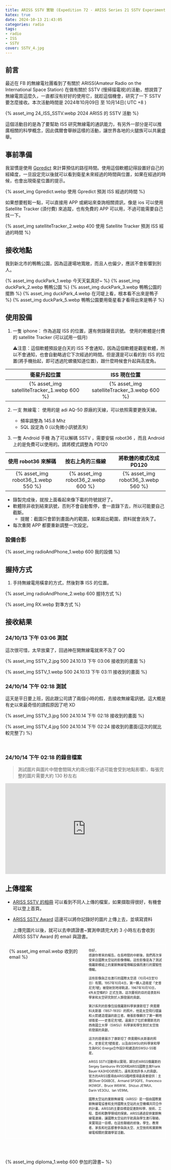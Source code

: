 ```yaml
---
title: ARISS SSTV 實驗 (Expedition 72 - ARISS Series 21 SSTV Experiment)
katex: true
date: 2024-10-13 21:43:05
categories: radio
tags: 
- radio
- ISS
- SSTV
cover: SSTV_4.jpg
---
```


## 前言

最近在 FB 的無線電社團看到了有關於 ARISS(Amateur Radio on the International Space Station) 在做有關於 SSTV (慢掃描電視)的活動，想說買了無線電買這麼久，一直都沒有好好的使用它，就趁這個機會，研究了一下 SSTV 要怎麼接收。本次活動時間是 2024年10月09日 至 10月14日( UTC +8 )

{% asset_img 24_ISS_SSTV.webp 2024 ARISS 的 SSTV 活動 %}

這個活動目的是為了要幫助 ISS 研究無線電的通訊能力，有另外一部分是可以推廣相關的科學概念，因此偶爾會舉辦這樣的活動，讓世界各地的火腿族可以共襄盛舉。

## 事前準備

我習慣是使用 [Gpredict](https://oz9aec.dk/gpredict/) 來計算預估的路徑時間。使用這個軟體記得設置好自己的經緯度，一旦設定完以後就可以看到衛星未來經過的時間與位置，如果在經過的時候，也會出現衛星位置的提示。

{% asset_img Gpredict.webp 使用 Gpredict 預測 ISS 經過的時間 %}

如果想要輕鬆一點，可以直接用 APP 或網站來查詢相關資訊，像是 ios 可以使用 Satellite Tracker (須付費) 來追蹤，也有免費的 APP 可以用，不過可能需要自己找一下。

{% asset_img satelliteTracker_2.webp 400 使用 Satellite Tracker 預測 ISS 經過的時間 %}

## 接收地點

我到新北市的鴨鴨公園，因為這邊場地寬敞，而且人也偏少，應該不會影響到別人。

{% asset_img duckPark_1.webp 今天天氣真好~ %}
{% asset_img duckPark_2.webp 鴨鴨公園 %}
{% asset_img duckPark_3.webp 鴨鴨公園的擺飾 %}
{% asset_img duckPark_4.webp 在河堤上看，根本看不出來是鴨子 %}
{% asset_img duckPark_5.webp 鴨鴨公園要用衛星看才看得出來是鴨子 %}

## 使用設備

1. 一隻 iphone：
作為追蹤 ISS 的位置，還有側錄聲音訊號。
使用的軟體是付費的 satellite Tracker (可以試用一個月)

    ⚠️注意：這個軟體預設是白天的 ISS 不會通知，因為這個軟體是觀星軟體，所以不會通知，也會自動略過它下次經過的時間。但是還是可以看的到 ISS 的位置(將手機抬起，即可透過陀螺儀知道位置)，跟什麼時候會升起與高度角。

|衛星升起位置|ISS 現在位置|
| :----: | :----: |
|{% asset_img satelliteTracker_1.webp 600 %}|{% asset_img satelliteTracker_3.webp 600  %}|

2. 一支 無線電：
使用的是 adi AQ-50 原廠的天線，可以依照需要更換天線。

    - 頻率調整為 145.8 Mhz
    - SQL 設定為 0 (以免微小訊號丟失)

3. 一隻 Android 手機
為了可以解碼 SSTV ，需要安裝 robot36 ，而且 Android 上的是免費可以使用的。請將模式調整為 PD120

|使用 robot36 來解碼|按右上角的三條線|將軟體的模式改成 PD120|
| :----: | :----: | :----: |
|{% asset_img robot36_1.webp 550 %}|{% asset_img robot36_2.webp 600 %}|{% asset_img robot36_3.webp 560 %}|

- 錄製完成後，就按上面看起來像下載的符號就好了。
- 軟體除非收到結束訊號，否則不會自動暫停，會一直錄下去，所以可能要自己截斷。
    - 提醒：截圖只會節到畫面內的範圍，如果超出範圍，資料就會消失了。
- 每次重開 APP 都要重新調整一次設定。

### 設備合影

{% asset_img radioAndPhone_1.webp 600 我的設備 %}

## 握持方式

1. 手持無線電用橫拿的方式，然後對準 ISS 的位置。

{% asset_img radioAndPhone_2.webp 600 握持方式 %}

{% asset_img RX.webp 對準方式 %}

## 接收結果

### 24/10/13 下午 03:06 測試

這次很可惜，太早放棄了，回過神在開無線電就來不及了 QQ

{% asset_img SSTV_2.jpg 500 24.10.13 下午 03:06 接收到的畫面 %}

{% asset_img SSTV_1.webp 500 24.10.13 下午 03:11 接收到的畫面 %}

### 24/10/14 下午 02:18 測試

這天是平日要上班，因此跟公司請了兩個小時的假，去接收無線電訊號。這大概是有史以來最奇怪的請假原因了吧 XD

{% asset_img SSTV_3.jpg 500 24.10.14 下午 02:18 接收到的畫面 %}

{% asset_img SSTV_4.jpg 500 24.10.14 下午 02:24 接收到的畫面(這次的就比較完整了) %}

<br>

### 24/10/14 下午 02:18 的錄音檔案

> 測試圖片與圖片中間會間隔大約兩分鐘(不過可能會受到地點影響)，每張完整的圖片需要大約 130 秒左右

<div style="text-align:center;position: relative;width: 100%;padding-bottom: 56.25%;height: 0;overflow: hidden;">

<iframe style="position: absolute;top: 0;left: 0;width: 100%;height: 100%;" src="https://www.youtube.com/embed/xVkpKNw0KCQ?si=XFpGYtA5F8KrJEnK" title="YouTube video player" frameborder="0" allow="accelerometer; autoplay; clipboard-write; encrypted-media; gyroscope; picture-in-picture; web-share" allowfullscreen></iframe>
</div>

## 上傳檔案

- [ARISS SSTV 的相冊](https://www.spaceflightsoftware.com/ARISS_SSTV/)
  可以看到不同人上傳的檔案，如果擷取得很好，有機會可以登上首頁。  

- [ARISS SSTV Award](https://ariss.pzk.org.pl/sstv/)
  這邊可以將你記錄好的圖片上傳上去，並填寫資料
  
  上傳完圖片以後，就可以去申請證書~實測申請完大約 3 小時左右會收到ARISS SSTV Award 的 email 與證書。

<div style="display: flex; border: 2px solid white;">
  <div style="flex: 1; padding: 10px;">
{% asset_img email.webp 收到的 email %}
  </div>
  <div style="flex: 1; padding: 10px; font-size: 10px;">
你好，<br>感謝你寄來的報告。在長時間的中斷後，我們再次享受來自國際太空站的影像傳輸。這些影像是為了測試俄羅斯模組上的業餘無線電傳輸設備而進行的實驗性傳輸。<br><br>這些影像與正在進行的國際太空週（10月4日至10日）有關。1957年10月4日，第一顆人造衛星「史普尼克1號」被發射到地球軌道，1967年10月10日，《外太空條約》正式生效。這次慶祝的目的是表彰科學家和太空研究對於人類發展的貢獻。<br><br>第21系列的影像包括俄羅斯科學家康斯坦丁·齊奧爾科夫斯基（1857-1935）的照片，他是太空飛行理論和火箭建造理論的創立者。幾張影像顯示了第一顆地球衛星——史普尼克1號。還展示了位於庫爾斯克的西南國立大學（SWSU）科學家和學生對於太空技術發展的貢獻。<br><br>這次的證書展示了康斯坦丁·齊奧爾科夫斯基的照片、史普尼克1號衛星，以及由SWSU的科學家和學生與RSC Energa合作設計和建造的SWSU-55衛星。<br><br>ARISS SSTV活動得以實現，歸功於ARISS俄羅斯的Sergey Samburov RV3DR和ARISS國際主席Frank Bauer KA3HDO的努力，還有其他許多人的貢獻。官方的ARISS獎項由ARISS臨時獎項委員會提供：主席Oliver DG6BCE、Armand SP3QFE、Francesco IK0WGF、Bruce W6WW、Shizuo JE1MUI、Darin VE3OIJ、Ian VE9IM。<br><br>國際太空站的業餘無線電（ARISS）是一個由國際業餘無線電協會和支持國際太空站的太空機構共同合作的計畫。ARISS的主要目標是促進對科學、技術、工程、藝術和數學領域的探索。ARISS通過安排業餘無線電連接，讓國際太空站的宇航員與學生進行聯絡，來實現這一目標。在這些聯絡的前後，學生、教育者、家長和社區都會參與與太空、太空技術和業餘無線電相關的實踐學習活動。
  </div>
</div>

<br><br>

{% asset_img diploma_1.webp 600 參加的證書~ %}
